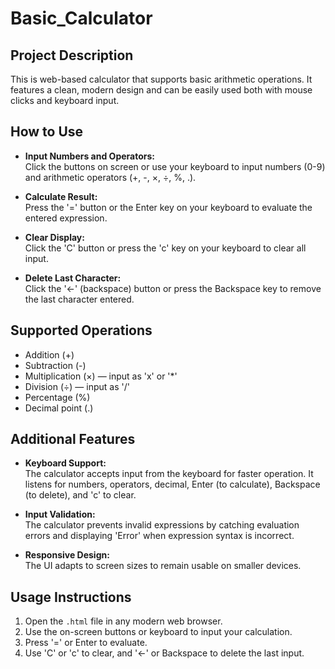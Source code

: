 # Basic_Calculator

## Project Description

This is web-based calculator that supports basic arithmetic operations. It features a clean, modern design and can be easily used both with mouse clicks and keyboard input.


## How to Use

- **Input Numbers and Operators:**  
  Click the buttons on screen or use your keyboard to input numbers (0-9) and arithmetic operators (+, -, ×, ÷, %, .).

- **Calculate Result:**  
  Press the '=' button or the Enter key on your keyboard to evaluate the entered expression.

- **Clear Display:**  
  Click the 'C' button or press the 'c' key on your keyboard to clear all input.

- **Delete Last Character:**  
  Click the '←' (backspace) button or press the Backspace key to remove the last character entered.



## Supported Operations

- Addition (+)  
- Subtraction (-)  
- Multiplication (×) — input as 'x' or '*'  
- Division (÷) — input as '/'  
- Percentage (%)  
- Decimal point (.)  

## Additional Features

- **Keyboard Support:**  
  The calculator accepts input from the keyboard for faster operation. It listens for numbers, operators, decimal, Enter (to calculate), Backspace (to delete), and 'c' to clear.

- **Input Validation:**  
  The calculator prevents invalid expressions by catching evaluation errors and displaying 'Error' when expression syntax is incorrect.

- **Responsive Design:**  
  The UI adapts to screen sizes to remain usable on smaller devices.



## Usage Instructions

1. Open the `.html` file in any modern web browser.
2. Use the on-screen buttons or keyboard to input your calculation.
3. Press '=' or Enter to evaluate.
4. Use 'C' or 'c' to clear, and '←' or Backspace to delete the last input.
